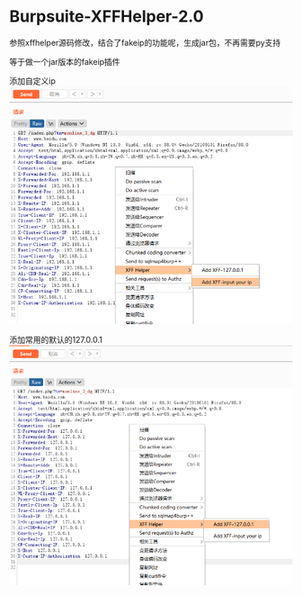 # Burpsuite-XFFHelper-2.0
参照xffhelper源码修改，结合了fakeip的功能呢，生成jar包，不再需要py支持

等于做一个jar版本的fakeip插件

添加自定义ip
![image](/yourip.png)

添加常用的默认的127.0.0.1
![image](/127ip.png)
